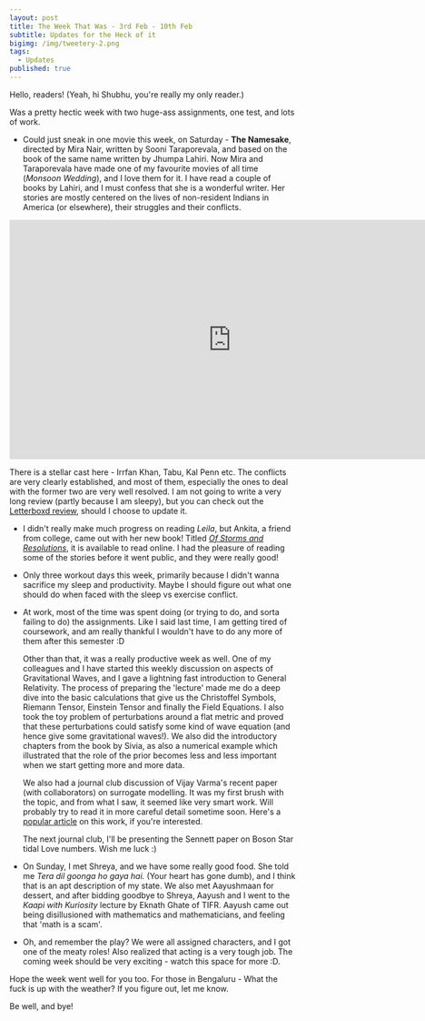 ```yaml
---
layout: post
title: The Week That Was - 3rd Feb - 10th Feb
subtitle: Updates for the Heck of it
bigimg: /img/tweetery-2.png
tags:
  - Updates
published: true
---
```


Hello, readers! (Yeah, hi Shubhu, you're really my only reader.)

Was a pretty hectic week with two huge-ass assignments, one test, and lots of work.

- Could just sneak in one movie this week, on Saturday - **The Namesake**, directed by Mira Nair, written by Sooni Taraporevala, and based on the book of the same name written by Jhumpa Lahiri. Now Mira and Taraporevala have made one of my favourite movies of all time (_Monsoon Wedding_), and I love them for it. I have read a couple of books by Lahiri, and I must confess that she is a wonderful writer. Her stories are mostly centered on the lives of non-resident Indians in America (or elsewhere), their struggles and their conflicts. 

<iframe width="780" height="421" src="https://www.youtube.com/embed/_sOaA-4Y8tI" frameborder="0" allow="accelerometer; autoplay; encrypted-media; gyroscope; picture-in-picture" allowfullscreen></iframe>

There is a stellar cast here - Irrfan Khan, Tabu, Kal Penn etc. The conflicts are very clearly established, and most of them, especially the ones to deal with the former two are very well resolved. I am not going to write a very long review (partly because I am sleepy), but you can check out the [Letterboxd review](https://letterboxd.com/adivijaykumar/film/the-namesake/), should I choose to update it.


- I didn't really make much progress on reading _Leila_, but Ankita, a friend from college, came out with her new book! Titled [_Of Storms and Resolutions_](https://www.amazon.in/Storms-Resolutions-Ankita-Singh-ebook/dp/B07NGP7J5T), it is available to read online. I had the pleasure of reading some of the stories before it went public, and they were really good!

- Only three workout days this week, primarily because I didn't wanna sacrifice my sleep and productivity. Maybe I should figure out what one should do when faced with the sleep vs exercise conflict.


- At work, most of the time was spent doing (or trying to do, and sorta failing to do) the assignments. Like I said last time, I am getting tired of coursework, and am really thankful I wouldn't have to do any more of them after this semester :D

  Other than that, it was a really productive week as well. One of my colleagues and I have started this weekly discussion on aspects of Gravitational Waves, and I gave a lightning fast introduction to General Relativity. The process of preparing the 'lecture' made me do a deep dive into the basic calculations that give us the Christoffel Symbols, Riemann Tensor, Einstein Tensor and finally the Field Equations. I also took the toy problem of perturbations around a flat metric and proved that these perturbations could satisfy some kind of wave equation (and hence give some gravitational waves!). We also did the introductory chapters from the book by Sivia, as also a numerical example which illustrated that the role of the prior becomes less and less important when we start getting more and more data.

   We also had a journal club discussion of Vijay Varma's recent paper (with collaborators) on surrogate modelling. It was my first brush with the topic, and from what I saw, it seemed like very smart work. Will probably try to read it in more careful detail sometime soon. Here's a [popular article](http://www.caltech.edu/news/when-black-holes-collide-85110) on this work, if you're interested.

   The next journal club, I'll be presenting the Sennett paper on Boson Star tidal Love numbers. Wish me luck :)

- On Sunday, I met Shreya, and we have some really good food. She told me _Tera dil goonga ho gaya hai._ (Your heart has gone dumb), and I think that is an apt description of my state. We also met Aayushmaan for dessert, and after bidding goodbye to Shreya, Aayush and I went to the _Kaapi with Kuriosity_ lecture by Eknath Ghate of TIFR. Aayush came out being disillusioned with mathematics and mathematicians, and feeling that 'math is a scam'. 
  
- Oh, and remember the play? We were all assigned characters, and I got one of the meaty roles! Also realized that acting is a very tough job. The coming week should be very exciting - watch this space for more :D.

Hope the week went well for you too. For those in Bengaluru - What the fuck is up with the weather? If you figure out, let me know.

Be well, and bye!
